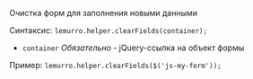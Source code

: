 Очистка форм для заполнения новыми данными

Синтаксис: `lemurro.helper.clearFields(container);`
- `container` *Обязательно* - jQuery-ссылка на объект формы

Пример: `lemurro.helper.clearFields($('js-my-form'));`